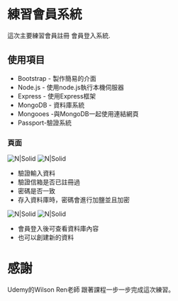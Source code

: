 #  練習會員系統

這次主要練習會員註冊  會員登入系統.


## 使用項目

* Bootstrap - 製作簡易的介面
* Node.js - 使用node.js執行本機伺服器
* Express - 使用Express框架
* MongoDB - 資料庫系統
* Mongooes -與MongoDB一起使用連結網頁
* Passport-驗證系統

### 頁面
![N|Solid](https://i.imgur.com/RVv5QN8.png)
![N|Solid](https://i.imgur.com/nCBdkCW.png)
* 驗證輸入資料
* 驗證信箱是否已註冊過
* 密碼是否一致
* 存入資料庫時，密碼會進行加鹽並且加密

![N|Solid](https://i.imgur.com/p7EKLX3.png)
![N|Solid](https://i.imgur.com/wX88ttn.png)
* 會員登入後可查看資料庫內容
* 也可以創建新的資料



#  感謝
Udemy的Wilson Ren老師
跟著課程一步一步完成這次練習。
